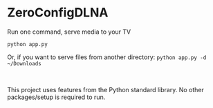 # ZeroConfigDLNA
Run one command, serve media to your TV

`python app.py`

Or, if you want to serve files from another directory: `python app.py -d ~/Downloads`



&nbsp;

This project uses features from the Python standard library. No other packages/setup is required to run.

